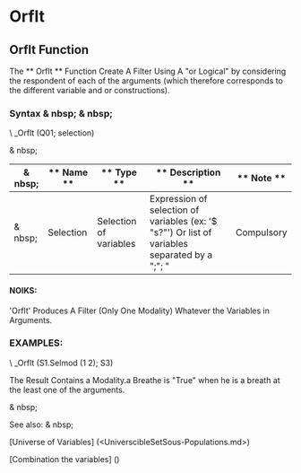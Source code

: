 # Orflt

## Orflt Function

The ** Orflt ** Function Create A Filter Using A "or Logical" by considering the respondent of each of the arguments (which therefore corresponds to the different variable and or constructions).

### Syntax & nbsp; & nbsp;

\ _Orflt (Q01; selection)

& nbsp;

|& nbsp;|** Name ** |** Type ** |** Description ** |** Note ** |
|--- |--- |--- |--- |--- |
|& nbsp;|Selection |Selection of variables |Expression of selection of variables (ex: '$ "s?"') Or list of variables separated by a ";"; "|Compulsory |

#### NOIKS:

'Orflt' Produces A Filter (Only One Modality) Whatever the Variables in Arguments.

### EXAMPLES:

\ _Orflt (S1.Selmod (1 2); S3)

The Result Contains a Modality.a Breathe is "True" when he is a breath at the least one of the arguments.

& nbsp;

See also: & nbsp;

[Universe of Variables] (<UniverscibleSetSous-Populations.md>)

[Combination the variables] (<combination thevariables1.md>)